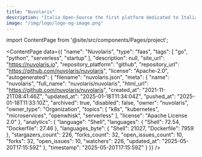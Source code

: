 ```yaml
---
title: "Nuvolaris"
description: "Italia Open-Source the first platform dedicated to Italian open-source world."
image: "/img/logo/logo-og-image.png"
---
```

import ContentPage from '@site/src/components/Pages/project';

<ContentPage
    data={{
  "name": "Nuvolaris",
  "type": "faas",
  "tags": [
    "go",
    "python",
    "serverless",
    "startup"
  ],
  "description": null,
  "site_url": "https://nuvolaris.io",
  "repository_platform": "github",
  "repository_url": "https://github.com/nuvolaris/nuvolaris",
  "license": "Apache-2.0",
  "autogenerated": {
    "filename": "nuvolaris.json",
    "meta": {
      "name": "nuvolaris",
      "full_name": "nuvolaris/nuvolaris",
      "html_url": "https://github.com/nuvolaris/nuvolaris",
      "created_at": "2021-11-21T08:41:46Z",
      "updated_at": "2025-01-18T11:34:04Z",
      "pushed_at": "2025-01-18T11:33:10Z",
      "archived": true,
      "disabled": false,
      "owner": "nuvolaris",
      "owner_type": "Organization",
      "topics": [
        "k8s",
        "kubernetes",
        "microservices",
        "openwhisk",
        "serverless"
      ],
      "license": "Apache License 2.0"
    },
    "analytics": {
      "language": "Shell",
      "languages": {
        "Shell": 72.54,
        "Dockerfile": 27.46
      },
      "languages_byte": {
        "Shell": 21027,
        "Dockerfile": 7959
      },
      "stargazers_count": 226,
      "forks_count": 32,
      "open_issues_count": 10,
      "forks": 32,
      "open_issues": 10,
      "watchers": 226,
      "updated_at": "2025-05-20T17:15:59Z"
    },
    "timestamp": "2025-05-20T17:15:59Z"
  }
}}
/>
